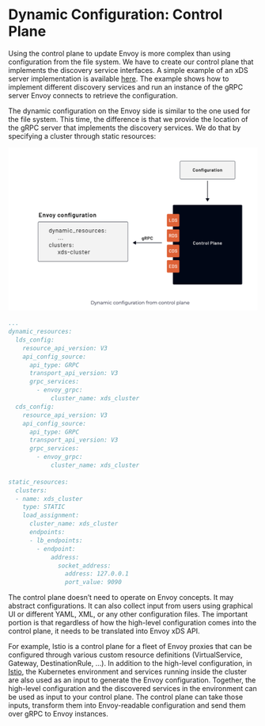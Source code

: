 # Dynamic Configuration: Control Plane
Using the control plane to update Envoy is more complex than using configuration from the file system. We have to create our control plane that implements the discovery service interfaces. A simple example of an xDS server implementation is available [here](https://github.com/envoyproxy/go-control-plane/tree/main/internal/example). The example shows how to implement different discovery services and run an instance of the gRPC server Envoy connects to retrieve the configuration.

The dynamic configuration on the Envoy side is similar to the one used for the file system. This time, the difference is that we provide the location of the gRPC server that implements the discovery services. We do that by specifying a cluster through static resources:

<img src="../images/dynamic_config_2.png"></img>

```yaml
...
dynamic_resources:
  lds_config:
    resource_api_version: V3
    api_config_source:
      api_type: GRPC
      transport_api_version: V3
      grpc_services:
        - envoy_grpc:
            cluster_name: xds_cluster
  cds_config:
    resource_api_version: V3
    api_config_source:
      api_type: GRPC
      transport_api_version: V3
      grpc_services:
        - envoy_grpc:
            cluster_name: xds_cluster

static_resources:
  clusters:
  - name: xds_cluster
    type: STATIC
    load_assignment:
      cluster_name: xds_cluster
      endpoints:
      - lb_endpoints:
        - endpoint:
            address:
              socket_address:
                address: 127.0.0.1
                port_value: 9090
```

The control plane doesn’t need to operate on Envoy concepts. It may abstract configurations. It can also collect input from users using graphical UI or different YAML, XML, or any other configuration files. The important portion is that regardless of how the high-level configuration comes into the control plane, it needs to be translated into Envoy xDS API.

For example, Istio is a control plane for a fleet of Envoy proxies that can be configured through various custom resource definitions (VirtualService, Gateway, DestinationRule, …). In addition to the high-level configuration, in [Istio](https://istio.io/), the Kubernetes environment and services running inside the cluster are also used as an input to generate the Envoy configuration. Together, the high-level configuration and the discovered services in the environment can be used as input to your control plane. The control plane can take those inputs, transform them into Envoy-readable configuration and send them over gRPC to Envoy instances.

